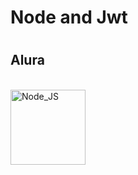 # <h1>Node and Jwt<h1>

<h2>Alura</h2>

<div style="display: inline_block"><br>
  <img align="center" alt="Node_JS" height="120" width="120" src="https://cdn.jsdelivr.net/gh/devicons/devicon/icons/nodejs/nodejs-original-wordmark.svg" />
</div>

